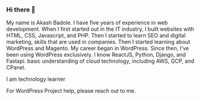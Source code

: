 ### Hi there 👋

<!--
**akashbadole/akashbadole** is a ✨ _special_ ✨ repository because its `README.md` (this file) appears on your GitHub profile.

Here are some ideas to get you started:

- 🔭 I’m currently working on ...
- 🌱 I’m currently learning ...
- 👯 I’m looking to collaborate on ...
- 🤔 I’m looking for help with ...
- 💬 Ask me about ...
- 📫 How to reach me: ...
- 😄 Pronouns: ...
- ⚡ Fun fact: ...
-->
<p>My name is Akash Badole. I have five years of experience in web development. When I first started out in the IT industry, I built websites with HTML, CSS, Javascript, and PHP. Then I started to learn SEO and digital marketing, skills that are used in companies. Then I started learning about WordPress and Magento. My career began in WordPress. Since then, I've been using WordPress exclusively. I know ReactJS, Python, Django, and Fastapi. basic understanding of cloud technology, including AWS, GCP, and CPanel.</p>

<p>I am technology learner</p>
<p>For WordPress Project help, please reach out to me.</p>
